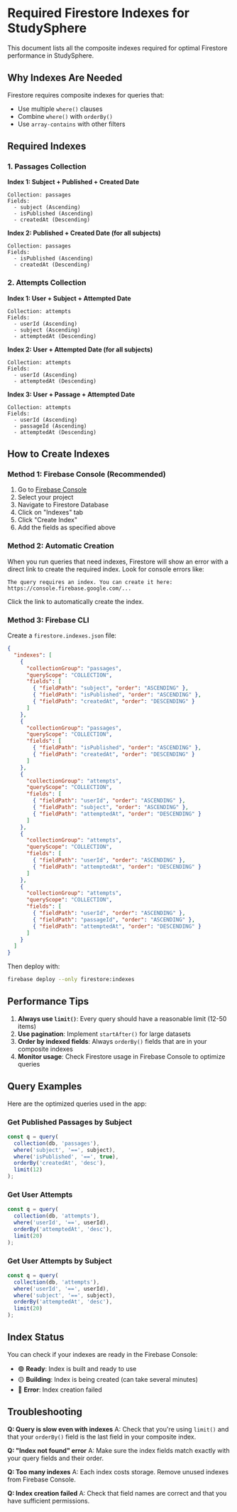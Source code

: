 # Required Firestore Indexes for StudySphere

This document lists all the composite indexes required for optimal Firestore performance in StudySphere.

## Why Indexes Are Needed

Firestore requires composite indexes for queries that:
- Use multiple `where()` clauses
- Combine `where()` with `orderBy()`
- Use `array-contains` with other filters

## Required Indexes

### 1. Passages Collection

**Index 1: Subject + Published + Created Date**
```
Collection: passages
Fields: 
  - subject (Ascending)
  - isPublished (Ascending) 
  - createdAt (Descending)
```

**Index 2: Published + Created Date (for all subjects)**
```
Collection: passages
Fields:
  - isPublished (Ascending)
  - createdAt (Descending)
```

### 2. Attempts Collection

**Index 1: User + Subject + Attempted Date**
```
Collection: attempts
Fields:
  - userId (Ascending)
  - subject (Ascending)
  - attemptedAt (Descending)
```

**Index 2: User + Attempted Date (for all subjects)**
```
Collection: attempts
Fields:
  - userId (Ascending)
  - attemptedAt (Descending)
```

**Index 3: User + Passage + Attempted Date**
```
Collection: attempts
Fields:
  - userId (Ascending)
  - passageId (Ascending)
  - attemptedAt (Descending)
```

## How to Create Indexes

### Method 1: Firebase Console (Recommended)

1. Go to [Firebase Console](https://console.firebase.google.com)
2. Select your project
3. Navigate to Firestore Database
4. Click on "Indexes" tab
5. Click "Create Index"
6. Add the fields as specified above

### Method 2: Automatic Creation

When you run queries that need indexes, Firestore will show an error with a direct link to create the required index. Look for console errors like:

```
The query requires an index. You can create it here: https://console.firebase.google.com/...
```

Click the link to automatically create the index.

### Method 3: Firebase CLI

Create a `firestore.indexes.json` file:

```json
{
  "indexes": [
    {
      "collectionGroup": "passages",
      "queryScope": "COLLECTION",
      "fields": [
        { "fieldPath": "subject", "order": "ASCENDING" },
        { "fieldPath": "isPublished", "order": "ASCENDING" },
        { "fieldPath": "createdAt", "order": "DESCENDING" }
      ]
    },
    {
      "collectionGroup": "passages", 
      "queryScope": "COLLECTION",
      "fields": [
        { "fieldPath": "isPublished", "order": "ASCENDING" },
        { "fieldPath": "createdAt", "order": "DESCENDING" }
      ]
    },
    {
      "collectionGroup": "attempts",
      "queryScope": "COLLECTION", 
      "fields": [
        { "fieldPath": "userId", "order": "ASCENDING" },
        { "fieldPath": "subject", "order": "ASCENDING" },
        { "fieldPath": "attemptedAt", "order": "DESCENDING" }
      ]
    },
    {
      "collectionGroup": "attempts",
      "queryScope": "COLLECTION",
      "fields": [
        { "fieldPath": "userId", "order": "ASCENDING" },
        { "fieldPath": "attemptedAt", "order": "DESCENDING" }
      ]
    },
    {
      "collectionGroup": "attempts",
      "queryScope": "COLLECTION",
      "fields": [
        { "fieldPath": "userId", "order": "ASCENDING" },
        { "fieldPath": "passageId", "order": "ASCENDING" },
        { "fieldPath": "attemptedAt", "order": "DESCENDING" }
      ]
    }
  ]
}
```

Then deploy with:
```bash
firebase deploy --only firestore:indexes
```

## Performance Tips

1. **Always use `limit()`**: Every query should have a reasonable limit (12-50 items)
2. **Use pagination**: Implement `startAfter()` for large datasets
3. **Order by indexed fields**: Always `orderBy()` fields that are in your composite indexes
4. **Monitor usage**: Check Firestore usage in Firebase Console to optimize queries

## Query Examples

Here are the optimized queries used in the app:

### Get Published Passages by Subject
```javascript
const q = query(
  collection(db, 'passages'),
  where('subject', '==', subject),
  where('isPublished', '==', true),
  orderBy('createdAt', 'desc'),
  limit(12)
);
```

### Get User Attempts
```javascript
const q = query(
  collection(db, 'attempts'),
  where('userId', '==', userId),
  orderBy('attemptedAt', 'desc'),
  limit(20)
);
```

### Get User Attempts by Subject
```javascript
const q = query(
  collection(db, 'attempts'),
  where('userId', '==', userId),
  where('subject', '==', subject),
  orderBy('attemptedAt', 'desc'),
  limit(20)
);
```

## Index Status

You can check if your indexes are ready in the Firebase Console:
- 🟢 **Ready**: Index is built and ready to use
- 🟡 **Building**: Index is being created (can take several minutes)
- 🔴 **Error**: Index creation failed

## Troubleshooting

**Q: Query is slow even with indexes**
A: Check that you're using `limit()` and that your `orderBy()` field is the last field in your composite index.

**Q: "Index not found" error**
A: Make sure the index fields match exactly with your query fields and their order.

**Q: Too many indexes**
A: Each index costs storage. Remove unused indexes from Firebase Console.

**Q: Index creation failed**
A: Check that field names are correct and that you have sufficient permissions.